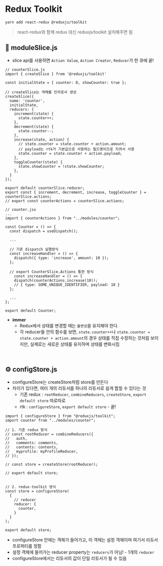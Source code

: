 # Redux Toolkit

`yarn add react-redux @reduxjs/toolkit`

> react-redux와 함께 redux 대신 reduxjs/toolkit 설치해주면 됨

## 🔪 moduleSlice.js
- slice api를 사용하면 `Action Value`, `Action Creator`, `Reducer`가 한 큐에 끝!

```
// counterSlice.js
import { createSlice } from '@reduxjs/toolkit'

const initialState = { counter: 0, showCounter: true };

// createSlice는 객체를 인자로서 생성
createSlice({
  name: 'counter',
  initialState,
  reducers: {
    increment(state) {
      state.counter++;
    },
    decrement(state) {
      state.counter--;
    },
    increase(state, action) {
      // state.counter = state.counter + action.amount;
      // payload는 rtk가 기본값으로 사용하는 필드명이므로 지켜서 사용
      state.counter = state.counter + action.payload;
    },
    toggleCounter(state) {
      state.showCounter = !state.showCounter;
    },
  }
});

export default counterSlice.reducer;
export const { increment, decrement, increase, toggleCounter } = counterSlice.actions;
// export const counterActions = counterSlice.actions;
```

```
// counter.jsx
...
import { counterActions } from "../modules/counter";

const Counter = () => {
  const dispatch = useDispatch();
  
  ...
  
  // 기존 dispatch 실행방식
  const increaseHandler = () => {
    dispatch({ type: 'increase', amount: 10 });
  };

  // export CounterSlice.Actions 통한 방식
    const increaseHandler = () => {
    dispatch(counterActions.increase(10));
    // { type: SOME_UNIQUE_IDENTIFIER, payload: 10 }
  };

  ...
};

export default Counter;
```

- **immer**
  - Redux에서 상태를 변경할 때는 `불변성`을 유지해야 한다.
  - 각 reducer들 안의 함수를 보면,
  `state.counter++`나 `state.counter = state.counter + action.amount`의 경우 상태를 직접 수정하는 것처럼 보이지만, 실제로는 새로운 상태를 유지하며 상태를 변화시킴


<br />

## ⚙️ configStore.js
- configureStore는 createStore처럼 store를 만든다
- 차이가 있다면, 여러 개의 리듀서를 하나의 리듀서로 쉽게 합칠 수 있다는 것
  - 기존 redux : `rootReducer`, `combineReducers`, `createStore`, `export default store` 따로따로
  - rtk : `configureStore`, `export default store` - 끝!

```
import { configureStore } from "@reduxjs/toolkit";
import counter from "../modules/counter";

// 1. 기존 redux 방식
// const rootReducer = combineReducers({
//   auth,
//   comments: comments,
//   contents: contents,
//   myprofile: myProfileReducer,
// });

// const store = createStore(rootReducer);

// export default store;


// 2. redux-toolkit 방식
const store = configureStore(
  {
    // reducer
    reducer: {
      counter,
    }
  }
);

export default store;
```

- configureStore 안에는 객체가 들어가고, 이 객체는 설정 객체이며 여기서 리듀서 프로퍼티를 정함
- 설정 객체에 들어가는 reducer property는 `reducers`가 아님! - 1개의 `reducer`
- configureStore에서는 리듀서의 값이 단일 리듀서가 될 수 있음